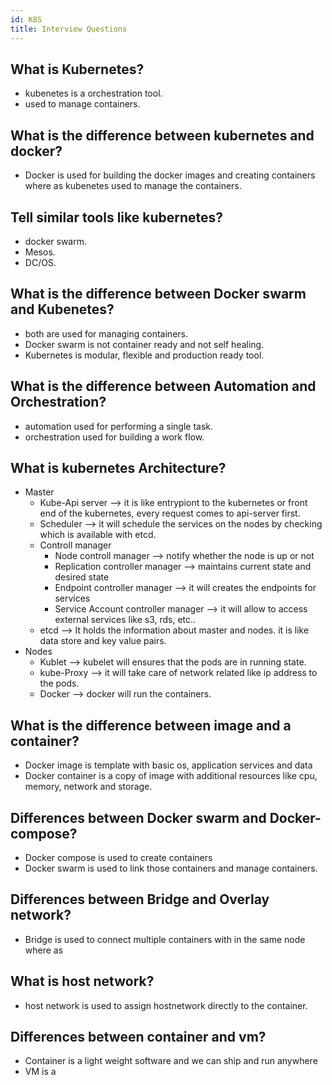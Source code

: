 ```yaml
---
id: K8S
title: Interview Questions
---
```


## What is Kubernetes?
* kubenetes is a orchestration tool. 
* used to manage containers.

## What is the difference between kubernetes and docker?
* Docker is used for building the docker images and creating containers where as kubenetes used to manage the containers.

## Tell similar tools like kubernetes?
* docker swarm.
* Mesos.
* DC/OS.

## What is the difference between Docker swarm and Kubenetes?
* both are used for managing containers.
* Docker swarm is not container ready and not self healing.
* Kubernetes is modular, flexible and production ready tool.

## What is the difference between Automation and Orchestration?
* automation used for performing a single task.
* orchestration used for building a work flow.

## What is kubernetes Architecture?
* Master
    * Kube-Api server --> it is like entrypiont to the kubernetes or front end of the kubernetes, every request comes to api-server first.
    * Scheduler --> it will schedule the services on the nodes by checking which is available with etcd.
    * Controll manager
        * Node controll manager --> notify whether the node is up or not
        * Replication controller manager --> maintains current state and desired state
        * Endpoint controller manager --> it will creates the endpoints for services
        * Service Account controller manager --> it will allow to access external services like s3, rds, etc..
    * etcd --> It holds the information about master and nodes. it is like data store and key value pairs.
* Nodes
    * Kublet --> kubelet will ensures that the pods are in running state.
    * kube-Proxy --> it will take care of network related like ip address to the pods.
    * Docker --> docker will run the containers.

## What is the difference between image and a container?
* Docker image is template with basic os, application services and data     
* Docker container is a copy of image with additional resources like cpu, memory, network and storage.    

## Differences between Docker swarm and Docker-compose?
* Docker compose is used to create containers 
* Docker swarm is used to link those containers and manage containers.

## Differences between Bridge and Overlay network?
* Bridge is used to connect multiple containers with in the same node where as 

## What is host network?
* host network is used to assign hostnetwork directly to the container.

## Differences between container and vm?
* Container is a light weight software and we can ship and run anywhere
* VM is a 